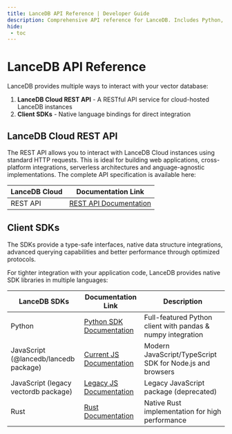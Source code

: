 ```yaml
---
title: LanceDB API Reference | Developer Guide
description: Comprehensive API reference for LanceDB. Includes Python, JavaScript, and Rust SDK documentation, with detailed examples and usage guidelines.
hide:
 - toc
---
```

# LanceDB API Reference

LanceDB provides multiple ways to interact with your vector database:

1. **LanceDB Cloud REST API** - A RESTful API service for cloud-hosted LanceDB instances
2. **Client SDKs** - Native language bindings for direct integration

## LanceDB Cloud REST API

The REST API allows you to interact with LanceDB Cloud instances using standard HTTP requests. This is ideal for building web applications, cross-platform integrations, serverless architectures and anguage-agnostic implementations. The complete API specification is available here:

| LanceDB Cloud | Documentation Link |
|--------------|-------------------|
| REST API | [REST API Documentation](api/cloud.md) |

## Client SDKs

The SDKs provide a type-safe interfaces, native data structure integrations, advanced querying capabilities and better performance through optimized protocols.

For tighter integration with your application code, LanceDB provides native SDK libraries in multiple languages:

| LanceDB SDKs | Documentation Link | Description |
|--------------|-------------------|-------------|
| Python | [Python SDK Documentation](python/python.md) | Full-featured Python client with pandas & numpy integration |
| JavaScript (@lancedb/lancedb package) | [Current JS Documentation](js/globals.md) | Modern JavaScript/TypeScript SDK for Node.js and browsers |
| JavaScript (legacy vectordb package) | [Legacy JS Documentation](javascript/modules.md) | Legacy JavaScript package (deprecated) |
| Rust | [Rust Documentation](https://docs.rs/lancedb/latest/lancedb/index.html) | Native Rust implementation for high performance |


